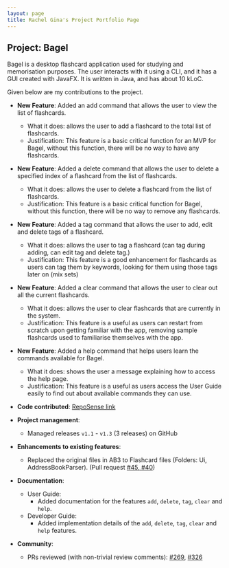 ```yaml
---
layout: page
title: Rachel Gina's Project Portfolio Page
---
```


## Project: Bagel

Bagel is a desktop flashcard application used for studying and memorisation purposes. The user interacts with it using a CLI, and it has a GUI created with JavaFX. It is written in Java, and has about 10 kLoC.

Given below are my contributions to the project.

* **New Feature**: Added an add command that allows the user to view the list of flashcards.
  * What it does: allows the user to add a flashcard to the total list of flashcards.
  * Justification: This feature is a basic critical function for an MVP for Bagel, without this function, there will be no way to have any flashcards.

* **New Feature**: Added a delete command that allows the user to delete a specified index of a flashcard from the list of flashcards.
  * What it does: allows the user to delete a flashcard from the list of flashcards.
  * Justification: This feature is a basic critical function for Bagel, without this function, there will be no way to remove any flashcards.

* **New Feature**: Added a tag command that allows the user to add, edit and delete tags of a flashcard.
  * What it does: allows the user to tag a flashcard (can tag during adding, can edit tag and delete tag.)
  * Justification: This feature is a good enhancement for flashcards as users can tag them by keywords, looking for them using those tags later on (mix sets)

* **New Feature**: Added a clear command that allows the user to clear out all the current flashcards.
  * What it does: allows the user to clear flashcards that are currently in the system.
  * Justification: This feature is a useful as users can restart from scratch upon getting familiar with the app, removing sample flashcards used to familiarise themselves with the app.

* **New Feature**: Added a help command that helps users learn the commands available for Bagel.
  * What it does: shows the user a message explaining how to access the help page.
  * Justification: This feature is a useful as users access the User Guide easily to find out about available commands they can use.

* **Code contributed**: [RepoSense link](https://nus-cs2103-ay2021s1.github.io/tp-dashboard/#breakdown=true)

* **Project management**:
  * Managed releases `v1.1` - `v1.3` (3 releases) on GitHub
  
* **Enhancements to existing features**:
  * Replaced the original files in AB3 to Flashcard files (Folders: Ui, AddressBookParser). (Pull request [\#45, #40]())

* **Documentation**:
  * User Guide:
    * Added documentation for the features `add`, `delete`, `tag`, `clear` and `help`.
  * Developer Guide:
    * Added implementation details of the `add`, `delete`, `tag`, `clear` and `help` features.

* **Community**:
  * PRs reviewed (with non-trivial review comments): [\#269](https://github.com/nus-cs2103-AY2021S1/ip/pull/269), [\#326](https://github.com/nus-cs2103-AY2021S1/ip/pull/326)
